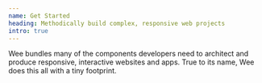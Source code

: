 ```yaml
---
name: Get Started
heading: Methodically build complex, responsive web projects
intro: true
---
```


Wee bundles many of the components developers need to architect and produce responsive, interactive websites and apps. True to its name, Wee does this all with a tiny footprint.